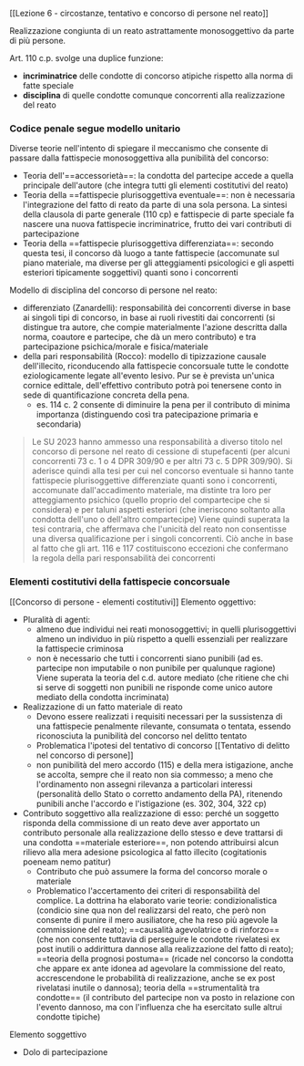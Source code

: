 [[Lezione 6 - circostanze, tentativo e concorso di persone nel reato]]

Realizzazione congiunta di un reato astrattamente monosoggettivo da parte di più persone.

Art. 110 c.p. svolge una duplice funzione:
- **incriminatrice** delle condotte di concorso atipiche rispetto alla norma di fatte speciale
- **disciplina** di quelle condotte comunque concorrenti alla realizzazione del reato

### Codice penale segue modello unitario
Diverse teorie nell'intento di spiegare il meccanismo che consente di passare dalla fattispecie monosoggettiva alla punibilità del concorso:
- Teoria dell'==accessorietà==: la condotta del partecipe accede a quella principale dell'autore (che integra tutti gli elementi costitutivi del reato)
- Teoria della ==fattispecie plurisoggettiva eventuale==: non è necessaria l'integrazione del fatto di reato da parte di una sola persona. La sintesi della clausola di parte generale (110 cp) e fattispecie di parte speciale fa nascere una nuova fattispecie incriminatrice, frutto dei vari contributi di partecipazione
- Teoria della ==fattispecie plurisoggettiva differenziata==: secondo questa tesi, il concorso dà luogo a tante fattispecie (accomunate sul piano materiale, ma diverse per gli atteggiamenti psicologici e gli aspetti esteriori tipicamente soggettivi) quanti sono i concorrenti

Modello di disciplina del concorso di persone nel reato:
- differenziato (Zanardelli): responsabilità dei concorrenti diverse in base ai singoli tipi di concorso, in base ai ruoli rivestiti dai concorrenti (si distingue tra autore, che compie materialmente l'azione descritta dalla norma, coautore e partecipe, che dà un mero contributo) e tra partecipazione psichica/morale e fisica/materiale
- della pari responsabilità (Rocco): modello di tipizzazione causale dell'illecito, riconducendo alla fattispecie concorsuale tutte le condotte eziologicamente legate all'evento lesivo. Pur se è prevista un'unica cornice edittale, dell'effettivo contributo potrà poi tenersene conto in sede di quantificazione concreta della pena.
	- es. 114 c. 2 consente di diminuire la pena per il contributo di minima importanza (distinguendo così tra patecipazione primaria e secondaria)

> Le SU 2023 hanno ammesso una responsabilità a diverso titolo nel concorso di persone nel reato di cessione di stupefacenti (per alcuni concorrenti 73 c. 1 o 4 DPR 309/90 e per altri 73 c. 5 DPR 309/90). Si aderisce quindi alla tesi per cui nel concorso eventuale si hanno tante fattispecie plurisoggettive differenziate quanti sono i concorrenti, accomunate dall'accadimento materiale, ma distinte tra loro per atteggiamento psichico (quello proprio del compartecipe che si considera) e per taluni aspetti esteriori (che ineriscono soltanto alla condotta dell'uno o dell'altro compartecipe)
> Viene quindi superata la tesi contraria, che affermava che l'unicità del reato non consentisse una diversa qualificazione per i singoli concorrenti. Ciò anche in base al fatto che gli art. 116 e 117 costituiscono eccezioni che confermano la regola della pari responsabilità dei concorrenti


### Elementi costitutivi della fattispecie concorsuale
[[Concorso di persone - elementi costitutivi]]
Elemento oggettivo:
- Pluralità di agenti: 
	- almeno due individui nei reati monosoggettivi; in quelli plurisoggettivi almeno un individuo in più rispetto a quelli essenziali per realizzare la fattispecie criminosa
	- non è necessario che tutti i concorrenti siano punibili (ad es. partecipe non imputabile o non punibile per qualunque ragione) Viene superata la teoria del c.d. autore mediato (che ritiene che chi si serve di soggetti non punibili ne risponde come unico autore mediato della condotta incriminata)
- Realizzazione di un fatto materiale di reato
	- Devono essere realizzati i requisiti necessari per la sussistenza di una fattispecie penalmente rilevante, consumata o tentata, essendo riconosciuta la punibilità del concorso nel delitto tentato
	- Problematica l'ipotesi del tentativo di concorso  [[Tentativo di delitto nel concorso di persone]]
	- non punibilità del mero accordo (115) e della mera istigazione, anche se accolta, sempre che il reato non sia commesso; a meno che l'ordinamento non assegni rilevanza a particolari interessi (personalità dello Stato o corretto andamento della PA), ritenendo punibili anche l'accordo e l'istigazione (es. 302, 304, 322 cp)
- Contributo soggettivo alla realizzazione di esso: perché un soggetto risponda della commissione di un reato deve aver apportato un contributo personale alla realizzazione dello stesso e deve trattarsi di una condotta ==materiale esteriore==, non potendo attribuirsi alcun rilievo alla mera adesione psicologica al fatto illecito (cogitationis poeneam nemo patitur)
	- Contributo che può assumere la forma del concorso morale o materiale
	- Problematico l'accertamento dei criteri di responsabilità del complice. La dottrina ha elaborato varie teorie: condizionalistica (condicio sine qua non del realizzarsi del reato, che però non consente di punire il mero ausiliatore, che ha reso più agevole la commissione del reato); ==causalità agevolatrice o di rinforzo== (che non consente tuttavia di perseguire le condotte rivelatesi ex post inutili o addirittura dannose alla realizzazione del fatto di reato); ==teoria della prognosi postuma== (ricade nel concorso la condotta che appare ex ante idonea ad agevolare la commissione del reato, accrescendone le probabilità di realizzazione, anche se ex post rivelatasi inutile o dannosa); teoria della ==strumentalità tra condotte== (il contributo del partecipe non va posto in relazione con l'evento dannoso, ma con l'influenza che ha esercitato sulle altrui condotte tipiche)

Elemento soggettivo
- Dolo di partecipazione 


